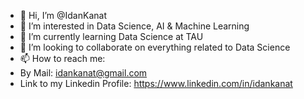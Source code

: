 - 👋 Hi, I’m @IdanKanat
- 👀 I’m interested in Data Science, AI & Machine Learning
- 🌱 I’m currently learning Data Science at TAU
- 💞️ I’m looking to collaborate on everything related to Data Science
- 📫 How to reach me:
- By Mail: idankanat@gmail.com
- Link to my Linkedin Profile: https://www.linkedin.com/in/idankanat

<!---
IdanKanat/IdanKanat is a ✨ special ✨ repository because its `README.md` (this file) appears on your GitHub profile.
You can click the Preview link to take a look at your changes.
--->
